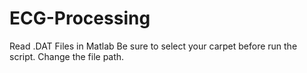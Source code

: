 # ECG-Processing
Read .DAT Files in Matlab
Be sure to select your carpet before run the script.
Change the file path.

